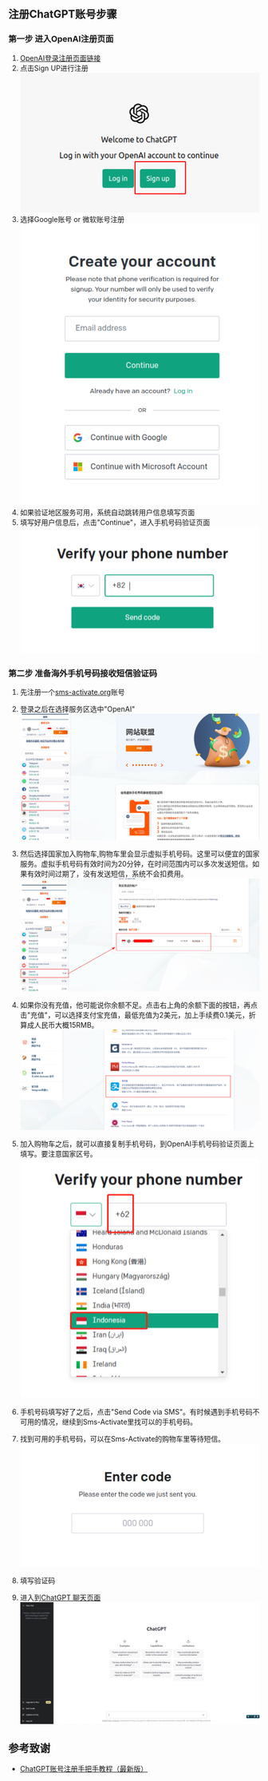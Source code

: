 ## 注册ChatGPT账号步骤

### 第一步 进入OpenAI注册页面

1. [OpenAI登录注册页面链接](https://chat.openai.com/auth/login)
2. 点击Sign UP进行注册
![img error](img/OpenAI_sign-up.png)
3. 选择Google账号 or 微软账号注册
![img error](img/choose_google_or_microsoft_registered.png)
4. 如果验证地区服务可用，系统自动跳转用户信息填写页面
5. 填写好用户信息后，点击"Continue"，进入手机号码验证页面
![img error](img/手机验证页面.png)

### 第二步 准备海外手机号码接收短信验证码

1. 先注册一个[sms-activate.org](https://sms-activate.org/)账号

2. 登录之后在选择服务区选中"OpenAI"
![img error](img/选择OpenAI服务.png)

3. 然后选择国家加入购物车,购物车里会显示虚拟手机号码。这里可以便宜的国家服务。虚拟手机号码有效时间为20分钟，在时间范围内可以多次发送短信。如果有效时间过期了，没有发送短信，系统不会扣费用。
![img error](img/购买服务.png)

4. 如果你没有充值，他可能说你余额不足。点击右上角的余额下面的按钮，再点击"充值"，可以选择支付宝充值，最低充值为2美元，加上手续费0.1美元，折算成人民币大概15RMB。
![img error](img/选择支付宝充值.png)
5. 加入购物车之后，就可以直接复制手机号码，到OpenAI手机号码验证页面上填写。要注意国家区号。
![img error](img/选择印尼号码.png)
6. 手机号码填写好了之后，点击"Send Code via SMS"。有时候遇到手机号码不可用的情况，继续到Sms-Activate里找可以的手机号码。
7. 找到可用的手机号码，可以在Sms-Activate的购物车里等待短信。
![img error](img/Enter-code.png)
8. 填写验证码
9. 进入到[ChatGPT 聊天页面](https://chat.openai.com/chat)
![img error](img/GPT注册成功.png)

## 参考致谢

- [ChatGPT账号注册手把手教程（最新版）](https://juejin.cn/post/7214512376669175845)

